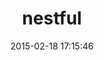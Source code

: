 ---
layout: post
title:  "nestful"
repo:   "maccman/nestful"
date:   2015-02-18 17:15:46
gemurl: https://github.com/maccman/nestful
---
